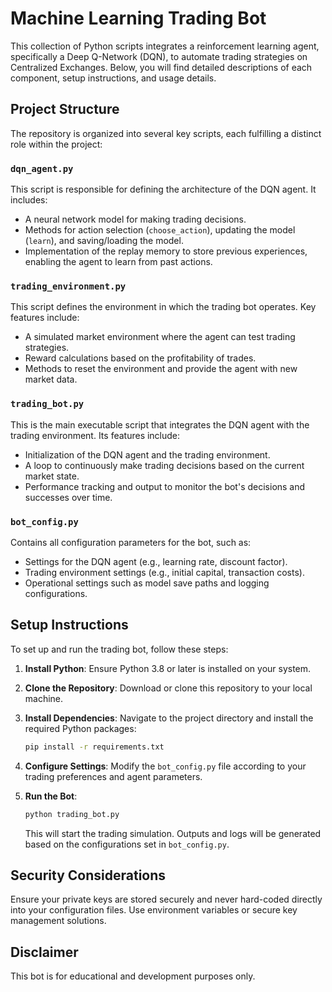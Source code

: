 # Machine Learning Trading Bot

This collection of Python scripts integrates a reinforcement learning agent, specifically a Deep Q-Network (DQN), to automate trading strategies on Centralized Exchanges. Below, you will find detailed descriptions of each component, setup instructions, and usage details.

## Project Structure

The repository is organized into several key scripts, each fulfilling a distinct role within the project:

### `dqn_agent.py`

This script is responsible for defining the architecture of the DQN agent. It includes:

- A neural network model for making trading decisions.
- Methods for action selection (`choose_action`), updating the model (`learn`), and saving/loading the model.
- Implementation of the replay memory to store previous experiences, enabling the agent to learn from past actions.

### `trading_environment.py`

This script defines the environment in which the trading bot operates. Key features include:

- A simulated market environment where the agent can test trading strategies.
- Reward calculations based on the profitability of trades.
- Methods to reset the environment and provide the agent with new market data.

### `trading_bot.py`

This is the main executable script that integrates the DQN agent with the trading environment. Its features include:

- Initialization of the DQN agent and the trading environment.
- A loop to continuously make trading decisions based on the current market state.
- Performance tracking and output to monitor the bot's decisions and successes over time.

### `bot_config.py`

Contains all configuration parameters for the bot, such as:

- Settings for the DQN agent (e.g., learning rate, discount factor).
- Trading environment settings (e.g., initial capital, transaction costs).
- Operational settings such as model save paths and logging configurations.

## Setup Instructions

To set up and run the trading bot, follow these steps:

1. **Install Python**: Ensure Python 3.8 or later is installed on your system.

2. **Clone the Repository**: Download or clone this repository to your local machine.

3. **Install Dependencies**: Navigate to the project directory and install the required Python packages:

    ```bash
    pip install -r requirements.txt
    ```

4. **Configure Settings**: Modify the `bot_config.py` file according to your trading preferences and agent parameters.

5. **Run the Bot**:

    ```bash
    python trading_bot.py
    ```

    This will start the trading simulation. Outputs and logs will be generated based on the configurations set in `bot_config.py`.

## Security Considerations

Ensure your private keys are stored securely and never hard-coded directly into your configuration files. Use environment variables or secure key management solutions.

## Disclaimer

This bot is for educational and development purposes only.

